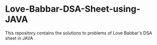# Love-Babbar-DSA-Sheet-using-JAVA
This repository contains the solutions to problems of Love Babbar's DSA sheet in JAVA

